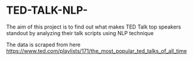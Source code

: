 # TED-TALK-NLP-

The aim of this project is to find out what makes TED Talk top speakers standout by analyzing their talk scripts using NLP technique

The data is scraped from here https://www.ted.com/playlists/171/the_most_popular_ted_talks_of_all_time

